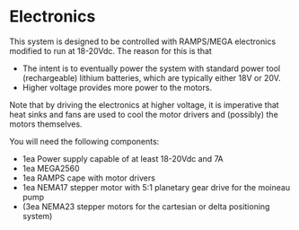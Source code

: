 # Electronics 

This system is designed to be controlled with RAMPS/MEGA electronics modified to run at 18-20Vdc. 
The reason for this is that 
* The intent is to eventually power the system with standard power tool (rechargeable) lithium batteries, which are typically either 18V or 20V.
* Higher voltage provides more power to the motors. 

Note that by driving the electronics at higher voltage, it is imperative that heat sinks and fans are used to cool the motor drivers and (possibly) the motors themselves.

You will need the following components:
* 1ea Power supply capable of at least 18-20Vdc and 7A
* 1ea MEGA2560
* 1ea RAMPS cape with motor drivers
* 1ea NEMA17 stepper motor with 5:1 planetary gear drive for the moineau pump
* (3ea NEMA23 stepper motors for the cartesian or delta positioning system)
